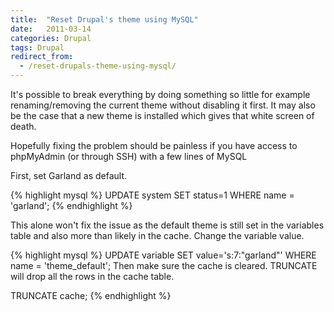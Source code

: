 ```yaml
---
title:  "Reset Drupal's theme using MySQL"
date:   2011-03-14
categories: Drupal
tags: Drupal
redirect_from: 
  - /reset-drupals-theme-using-mysql/
---
```

It's possible to break everything by doing something so little for example renaming/removing the current theme without disabling it first.
It may also be the case that a new theme is installed which gives that white screen of death.

Hopefully fixing the problem should be painless if you have access to phpMyAdmin (or through SSH) with a few lines of MySQL

First, set Garland as default.

{% highlight mysql %}
UPDATE system SET status=1 WHERE name = 'garland';
{% endhighlight %}

This alone won't fix the issue as the default theme is still set in the variables table and also more than likely in the cache.
Change the variable value.

{% highlight mysql %}
UPDATE variable SET value='s:7:"garland"' WHERE name = 'theme_default';
Then make sure the cache is cleared. TRUNCATE will drop all the rows in the cache table.

TRUNCATE cache;
{% endhighlight %}
